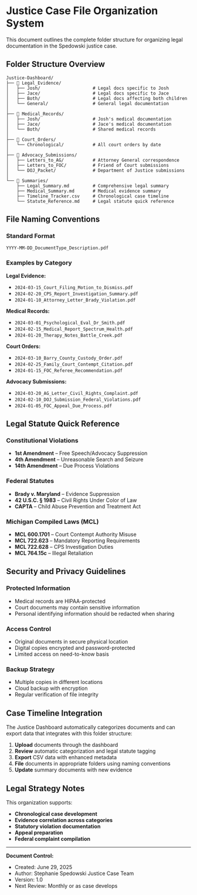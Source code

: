 # Justice Case File Organization System

This document outlines the complete folder structure for organizing legal documentation in the Spedowski justice case.

## Folder Structure Overview

```
Justice-Dashboard/
├── 📁 Legal_Evidence/
│   ├── Josh/                    # Legal docs specific to Josh
│   ├── Jace/                    # Legal docs specific to Jace
│   ├── Both/                    # Legal docs affecting both children
│   └── General/                 # General legal documentation
│
├── 📁 Medical_Records/
│   ├── Josh/                    # Josh's medical documentation
│   ├── Jace/                    # Jace's medical documentation
│   └── Both/                    # Shared medical records
│
├── 📁 Court_Orders/
│   └── Chronological/           # All court orders by date
│
├── 📁 Advocacy_Submissions/
│   ├── Letters_to_AG/           # Attorney General correspondence
│   ├── Letters_to_FOC/          # Friend of Court submissions
│   └── DOJ_Packet/              # Department of Justice submissions
│
└── 📁 Summaries/
    ├── Legal_Summary.md         # Comprehensive legal summary
    ├── Medical_Summary.md       # Medical evidence summary
    ├── Timeline_Tracker.csv     # Chronological case timeline
    └── Statute_Reference.md     # Legal statute quick reference
```

## File Naming Conventions

### Standard Format

`YYYY-MM-DD_DocumentType_Description.pdf`

### Examples by Category

**Legal Evidence:**

- `2024-03-15_Court_Filing_Motion_to_Dismiss.pdf`
- `2024-02-20_CPS_Report_Investigation_Summary.pdf`
- `2024-01-10_Attorney_Letter_Brady_Violation.pdf`

**Medical Records:**

- `2024-03-01_Psychological_Eval_Dr_Smith.pdf`
- `2024-02-15_Medical_Report_Spectrum_Health.pdf`
- `2024-01-20_Therapy_Notes_Battle_Creek.pdf`

**Court Orders:**

- `2024-03-10_Barry_County_Custody_Order.pdf`
- `2024-02-25_Family_Court_Contempt_Citation.pdf`
- `2024-01-15_FOC_Referee_Recommendation.pdf`

**Advocacy Submissions:**

- `2024-03-20_AG_Letter_Civil_Rights_Complaint.pdf`
- `2024-02-10_DOJ_Submission_Federal_Violations.pdf`
- `2024-01-05_FOC_Appeal_Due_Process.pdf`

## Legal Statute Quick Reference

### Constitutional Violations

- **1st Amendment** – Free Speech/Advocacy Suppression
- **4th Amendment** – Unreasonable Search and Seizure
- **14th Amendment** – Due Process Violations

### Federal Statutes

- **Brady v. Maryland** – Evidence Suppression
- **42 U.S.C. § 1983** – Civil Rights Under Color of Law
- **CAPTA** – Child Abuse Prevention and Treatment Act

### Michigan Compiled Laws (MCL)

- **MCL 600.1701** – Court Contempt Authority Misuse
- **MCL 722.623** – Mandatory Reporting Requirements
- **MCL 722.628** – CPS Investigation Duties
- **MCL 764.15c** – Illegal Retaliation

## Security and Privacy Guidelines

### Protected Information

- Medical records are HIPAA-protected
- Court documents may contain sensitive information
- Personal identifying information should be redacted when sharing

### Access Control

- Original documents in secure physical location
- Digital copies encrypted and password-protected
- Limited access on need-to-know basis

### Backup Strategy

- Multiple copies in different locations
- Cloud backup with encryption
- Regular verification of file integrity

## Case Timeline Integration

The Justice Dashboard automatically categorizes documents and can export data that integrates with this folder structure:

1. **Upload** documents through the dashboard
2. **Review** automatic categorization and legal statute tagging
3. **Export** CSV data with enhanced metadata
4. **File** documents in appropriate folders using naming conventions
5. **Update** summary documents with new evidence

## Legal Strategy Notes

This organization supports:

- **Chronological case development**
- **Evidence correlation across categories**
- **Statutory violation documentation**
- **Appeal preparation**
- **Federal complaint compilation**

---

**Document Control:**

- Created: June 29, 2025
- Author: Stephanie Spedowski Justice Case Team
- Version: 1.0
- Next Review: Monthly or as case develops
